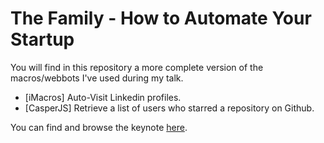 # The Family - How to Automate Your Startup

You will find in this repository a more complete version of the macros/webbots
I've used during my talk.

* [iMacros] Auto-Visit Linkedin profiles.
* [CasperJS] Retrieve a list of users who starred a repository on Github.

You can find and browse the keynote [here](http://www.slideshare.net/gentlenode).
